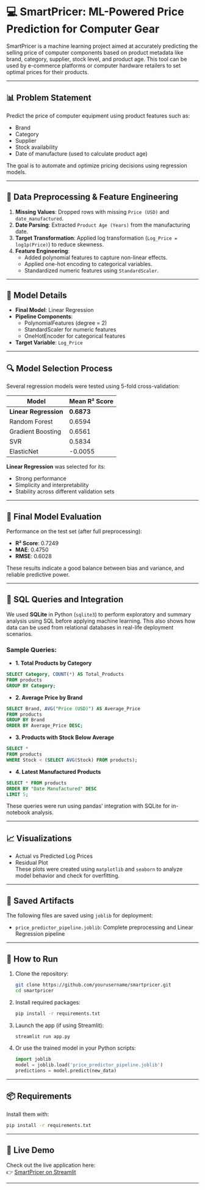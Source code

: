 # 💻 SmartPricer: ML-Powered Price Prediction for Computer Gear

SmartPricer is a machine learning project aimed at accurately predicting the selling price of computer components based on product metadata like brand, category, supplier, stock level, and product age. This tool can be used by e-commerce platforms or computer hardware retailers to set optimal prices for their products.

---

## 📊 Problem Statement

Predict the price of computer equipment using product features such as:
- Brand
- Category
- Supplier
- Stock availability
- Date of manufacture (used to calculate product age)

The goal is to automate and optimize pricing decisions using regression models.

---

## 🧹 Data Preprocessing & Feature Engineering

1. **Missing Values**: Dropped rows with missing `Price (USD)` and `date_manufactured`.
2. **Date Parsing**: Extracted `Product Age (Years)` from the manufacturing date.
3. **Target Transformation**: Applied log transformation (`Log_Price = log1p(Price)`) to reduce skewness.
4. **Feature Engineering**:
   - Added polynomial features to capture non-linear effects.
   - Applied one-hot encoding to categorical variables.
   - Standardized numeric features using `StandardScaler`.

---

## 🧠 Model Details

- **Final Model**: Linear Regression
- **Pipeline Components**:
  - PolynomialFeatures (degree = 2)
  - StandardScaler for numeric features
  - OneHotEncoder for categorical features
- **Target Variable**: `Log_Price`

---

## 🔍 Model Selection Process

Several regression models were tested using 5-fold cross-validation:

| Model               | Mean R² Score |
|---------------------|----------------|
| **Linear Regression**   | **0.6873**     |
| Random Forest       | 0.6594         |
| Gradient Boosting   | 0.6561         |
| SVR                 | 0.5834         |
| ElasticNet          | -0.0055        |

**Linear Regression** was selected for its:
- Strong performance
- Simplicity and interpretability
- Stability across different validation sets

---

## 🧪 Final Model Evaluation

Performance on the test set (after full preprocessing):

- **R² Score**: 0.7249
- **MAE**: 0.4750
- **RMSE**: 0.6028

These results indicate a good balance between bias and variance, and reliable predictive power.

---

## 🧠 SQL Queries and Integration

We used **SQLite** in Python (`sqlite3`) to perform exploratory and summary analysis using SQL before applying machine learning. This also shows how data can be used from relational databases in real-life deployment scenarios.

### Sample Queries:

- **1. Total Products by Category**
```sql
SELECT Category, COUNT(*) AS Total_Products
FROM products
GROUP BY Category;
```

- **2. Average Price by Brand**
```sql
SELECT Brand, AVG("Price (USD)") AS Average_Price
FROM products
GROUP BY Brand
ORDER BY Average_Price DESC;
```

- **3. Products with Stock Below Average**
```sql
SELECT *
FROM products
WHERE Stock < (SELECT AVG(Stock) FROM products);
```

- **4. Latest Manufactured Products**
```sql
SELECT * FROM products
ORDER BY "Date Manufactured" DESC
LIMIT 5;
```

These queries were run using pandas’ integration with SQLite for in-notebook analysis.

---

## 📈 Visualizations

- Actual vs Predicted Log Prices  
- Residual Plot  
These plots were created using `matplotlib` and `seaborn` to analyze model behavior and check for overfitting.

---

## 💾 Saved Artifacts

The following files are saved using `joblib` for deployment:
- `price_predictor_pipeline.joblib`: Complete preprocessing and Linear Regression pipeline

---

## 🚀 How to Run

1. Clone the repository:
   ```bash
   git clone https://github.com/yourusername/smartpricer.git
   cd smartpricer
   ```

2. Install required packages:
   ```bash
   pip install -r requirements.txt
   ```

3. Launch the app (if using Streamlit):
   ```bash
   streamlit run app.py
   ```

4. Or use the trained model in your Python scripts:
   ```python
   import joblib
   model = joblib.load('price_predictor_pipeline.joblib')
   predictions = model.predict(new_data)
   ```

---

## 📦 Requirements

Install them with:
```bash
pip install -r requirements.txt
```

---
## 🚀 Live Demo

Check out the live application here:  
👉 [SmartPricer on Streamlit]([https://smartpricer-ml-powered-price-prediction-for-computer-gear.streamlit.app/](https://smartpricer-ml-powered-price-prediction-for-computer-gear-yex8.streamlit.app/))

---
